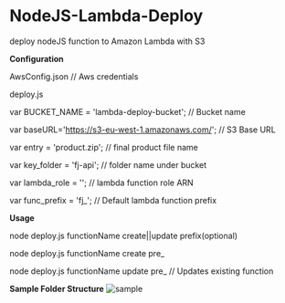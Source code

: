 # NodeJS-Lambda-Deploy
deploy nodeJS function to Amazon Lambda with S3
 
 
**Configuration**


AwsConfig.json  // Aws credentials


deploy.js

var BUCKET_NAME = 'lambda-deploy-bucket'; // Bucket name

var baseURL='https://s3-eu-west-1.amazonaws.com/'; // S3 Base URL

var entry = 'product.zip'; // final product file name

var key_folder = 'fj-api'; // folder name under bucket

var lambda_role = ''; // lambda function role ARN

var func_prefix = 'fj_'; // Default lambda function prefix
 
**Usage**


node deploy.js functionName create||update prefix(optional)

node deploy.js functionName create pre_

node deploy.js functionName update pre_  // Updates existing function

**Sample Folder Structure**
![sample](http://i.imgur.com/q3In4bx.png)

